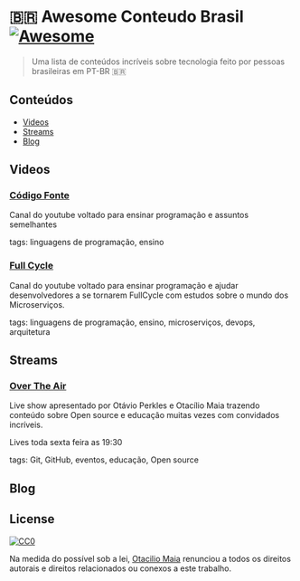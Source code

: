 ﻿# 🇧🇷 Awesome Conteudo Brasil [![Awesome](https://cdn.rawgit.com/sindresorhus/awesome/d7305f38d29fed78fa85652e3a63e154dd8e8829/media/badge.svg)](https://github.com/sindresorhus/awesome)

> Uma lista de conteúdos incríveis sobre tecnologia feito por pessoas brasileiras em PT-BR 🇧🇷

## Conteúdos

- [Videos](#Videos)
- [Streams](#Streams)
- [Blog](#Blog)

## Videos
### [Código Fonte](https://www.youtube.com/c/codigofontetv)

Canal do youtube voltado para ensinar programação e assuntos semelhantes

tags: linguagens de programação, ensino

### [Full Cycle](https://www.youtube.com/c/FullCycle)

Canal do youtube voltado para ensinar programação e ajudar desenvolvedores a se tornarem FullCycle com estudos sobre o mundo dos Microserviços.

tags: linguagens de programação, ensino, microserviços, devops, arquitetura
## Streams

### [Over The Air](https://www.twitch.tv/githubeducation)

Live show apresentado por Otávio Perkles e Otacílio Maia trazendo conteúdo sobre Open source e educação muitas vezes com convidados incríveis. 

Lives toda sexta feira as 19:30

tags: Git, GitHub, eventos, educação, Open source

## Blog

## License

[![CC0](http://mirrors.creativecommons.org/presskit/buttons/88x31/svg/cc-zero.svg)](http://creativecommons.org/publicdomain/zero/1.0)

Na medida do possível sob a lei, [Otacilio Maia](https://github.com/OtacilioN) renunciou a todos os direitos autorais e direitos relacionados ou conexos a este trabalho.
